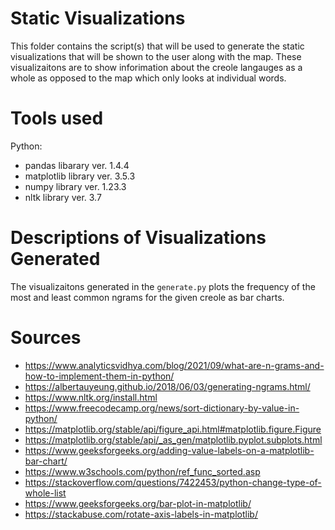 # Static Visualizations
This folder contains the script(s) that will be used to generate the static visualizations that will be shown to the user along with the map. These visualizaitons are to show inforimation about the creole langauges as a whole as opposed to the map which only looks at individual words.

# Tools used
Python:
- pandas libarary ver. 1.4.4
- matplotlib library ver. 3.5.3
- numpy library ver. 1.23.3
- nltk library ver. 3.7

# Descriptions of Visualizations Generated
The visualizaitons generated in the `generate.py` plots the frequency of the most and least common ngrams for the given creole as bar charts.

# Sources
- https://www.analyticsvidhya.com/blog/2021/09/what-are-n-grams-and-how-to-implement-them-in-python/ 
- https://albertauyeung.github.io/2018/06/03/generating-ngrams.html/ 
- https://www.nltk.org/install.html 
- https://www.freecodecamp.org/news/sort-dictionary-by-value-in-python/ 
- https://matplotlib.org/stable/api/figure_api.html#matplotlib.figure.Figure 
- https://matplotlib.org/stable/api/_as_gen/matplotlib.pyplot.subplots.html
- https://www.geeksforgeeks.org/adding-value-labels-on-a-matplotlib-bar-chart/ 
- https://www.w3schools.com/python/ref_func_sorted.asp
- https://stackoverflow.com/questions/7422453/python-change-type-of-whole-list 
- https://www.geeksforgeeks.org/bar-plot-in-matplotlib/ 
- https://stackabuse.com/rotate-axis-labels-in-matplotlib/ 

